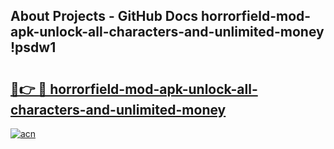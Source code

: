 ## About Projects - GitHub Docs horrorfield-mod-apk-unlock-all-characters-and-unlimited-money !psdw1

# <h2><a href="https://andorid.site?title=horrorfield-mod-apk-unlock-all-characters-and-unlimited-money&ref=14PRO">🔗👉 🔴 horrorfield-mod-apk-unlock-all-characters-and-unlimited-money</a></h2>

[![acn](https://github.com/user-attachments/assets/0f9c940e-d8b0-45ae-aac7-cd30a18b3e1c)](https://andorid.site?title=horrorfield-mod-apk-unlock-all-characters-and-unlimited-money&ref=14PRO)

